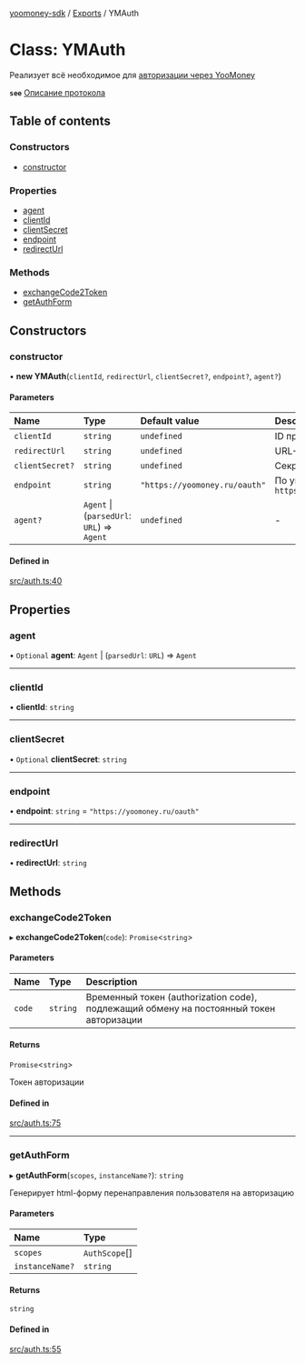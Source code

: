 [yoomoney-sdk](../README.md) / [Exports](../modules.md) / YMAuth

# Class: YMAuth

Реализует всё необходимое для [авторизации через YooMoney](https://yoomoney.ru/docs/wallet/using-api/authorization/basics)

**`see`** [Описание протокола](https://yoomoney.ru/docs/wallet/using-api/authorization/basics)

## Table of contents

### Constructors

- [constructor](YMAuth.md#constructor)

### Properties

- [agent](YMAuth.md#agent)
- [clientId](YMAuth.md#clientid)
- [clientSecret](YMAuth.md#clientsecret)
- [endpoint](YMAuth.md#endpoint)
- [redirectUrl](YMAuth.md#redirecturl)

### Methods

- [exchangeCode2Token](YMAuth.md#exchangecode2token)
- [getAuthForm](YMAuth.md#getauthform)

## Constructors

### constructor

• **new YMAuth**(`clientId`, `redirectUrl`, `clientSecret?`, `endpoint?`, `agent?`)

#### Parameters

| Name | Type | Default value | Description |
| :------ | :------ | :------ | :------ |
| `clientId` | `string` | `undefined` | ID приложения |
| `redirectUrl` | `string` | `undefined` | URL-перенаправления |
| `clientSecret?` | `string` | `undefined` | Секретное Слово |
| `endpoint` | `string` | `"https://yoomoney.ru/oauth"` | По умолчанию `https://yoomoney.ru/oauth` |
| `agent?` | `Agent` \| (`parsedUrl`: `URL`) => `Agent` | `undefined` | - |

#### Defined in

[src/auth.ts:40](https://github.com/AlexXanderGrib/yoomoney-sdk/blob/4b6add2/src/auth.ts#L40)

## Properties

### agent

• `Optional` **agent**: `Agent` \| (`parsedUrl`: `URL`) => `Agent`

___

### clientId

• **clientId**: `string`

___

### clientSecret

• `Optional` **clientSecret**: `string`

___

### endpoint

• **endpoint**: `string` = `"https://yoomoney.ru/oauth"`

___

### redirectUrl

• **redirectUrl**: `string`

## Methods

### exchangeCode2Token

▸ **exchangeCode2Token**(`code`): `Promise`<`string`\>

#### Parameters

| Name | Type | Description |
| :------ | :------ | :------ |
| `code` | `string` | Временный токен (authorization code), подлежащий обмену на постоянный токен авторизации |

#### Returns

`Promise`<`string`\>

Токен авторизации

#### Defined in

[src/auth.ts:75](https://github.com/AlexXanderGrib/yoomoney-sdk/blob/4b6add2/src/auth.ts#L75)

___

### getAuthForm

▸ **getAuthForm**(`scopes`, `instanceName?`): `string`

Генерирует html-форму перенаправления пользователя на авторизацию

#### Parameters

| Name | Type |
| :------ | :------ |
| `scopes` | `AuthScope`[] |
| `instanceName?` | `string` |

#### Returns

`string`

#### Defined in

[src/auth.ts:55](https://github.com/AlexXanderGrib/yoomoney-sdk/blob/4b6add2/src/auth.ts#L55)
